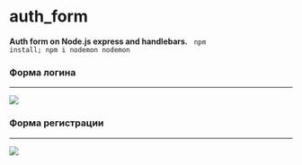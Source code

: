 # auth_form
<b>Auth form on Node.js express and handlebars.</b>
<code>
 npm install;
 npm i nodemon
 nodemon
</code>
<b><h3>Форма логина</h3><hr></hr></b>
<img src="https://i.ibb.co/y4kxCnY/member-login.jpg"></img>
<b><h3>Форма регистрации</h3><hr></hr></b>
<img src="https://i.ibb.co/M18jZCF/register.jpg"></img>


